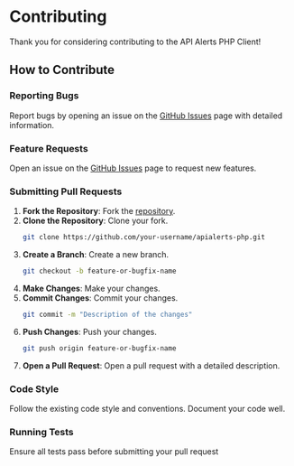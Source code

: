 # Contributing

Thank you for considering contributing to the API Alerts PHP Client!

## How to Contribute

### Reporting Bugs

Report bugs by opening an issue on the [GitHub Issues](https://github.com/apialerts/apialerts-php/issues) page with detailed information.

### Feature Requests

Open an issue on the [GitHub Issues](https://github.com/apialerts/apialerts-php/issues) page to request new features.

### Submitting Pull Requests

1. **Fork the Repository**: Fork the [repository](https://github.com/apialerts/apialerts-php).
2. **Clone the Repository**: Clone your fork.
    ```bash
    git clone https://github.com/your-username/apialerts-php.git
    ```
3. **Create a Branch**: Create a new branch.
    ```bash
    git checkout -b feature-or-bugfix-name
    ```
4. **Make Changes**: Make your changes.
5. **Commit Changes**: Commit your changes.
    ```bash
    git commit -m "Description of the changes"
    ```
6. **Push Changes**: Push your changes.
    ```bash
    git push origin feature-or-bugfix-name
    ```
7. **Open a Pull Request**: Open a pull request with a detailed description.

### Code Style

Follow the existing code style and conventions. Document your code well.

### Running Tests

Ensure all tests pass before submitting your pull request